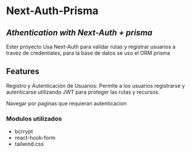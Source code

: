 # Next-Auth-Prisma

## _Athentication with Next-Auth + prisma_

Ester proyecto Usa Next-Auth para validar rutas y registrar usuarios a travez de credentiales, para la base de datos se uso el ORM prisma 


## Features
Registro y Autenticación de Usuarios: Permite a los usuarios registrarse y autenticarse utilizando JWT para proteger las rutas y recursos.

Navegar por paginas que requieran autenticacion 


### Modulos utilizados

- bcrrypt
- react-hook-form
- tailwind.css

